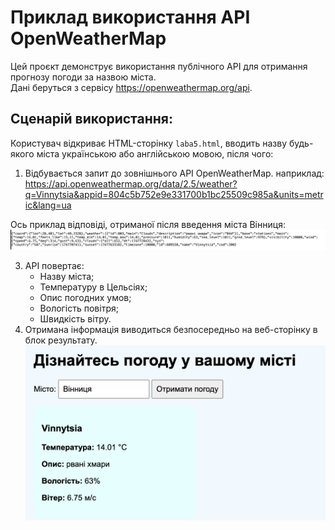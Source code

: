 # Приклад використання API OpenWeatherMap
Цей проєкт демонструє використання публічного API для отримання прогнозу погоди за назвою міста.  
Дані беруться з сервісу https://openweathermap.org/api.

## Сценарій використання:
Користувач відкриває HTML-сторінку `laba5.html`, вводить назву будь-якого міста українською або англійською мовою, після чого:
1. Відбувається запит до зовнішнього API OpenWeatherMap.
наприклад: https://api.openweathermap.org/data/2.5/weather?q=Vinnytsia&appid=804c5b752e9e331700b1bc25509c985a&units=metric&lang=ua

Ось приклад відповіді, отриманої після введення міста Вінниця:
![Приклад відповіді від API](./результат5.1.png)

3. API повертає:
   - Назву міста;
   - Температуру в Цельсіях;
   - Опис погодних умов;
   - Вологість повітря;
   - Швидкість вітру.
4.  Отримана інформація виводиться безпосередньо на веб-сторінку в блок результату.
![Приклад відповіді від API у формтаі html сторінки ](./результат5.2.png)

